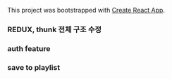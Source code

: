 This project was bootstrapped with [Create React App](https://github.com/facebook/create-react-app).

### REDUX, thunk 전체 구조 수정 
### auth feature 
### save to playlist 
